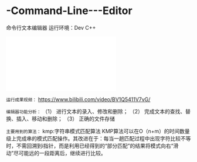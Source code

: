 # -Command-Line---Editor
命令行文本编辑器
运行环境：Dev C++

<iframe src="//player.bilibili.com/player.html?aid=457805931&bvid=BV1Q5411V7vG&cid=256287164&page=1" scrolling="no" border="0" frameborder="no" framespacing="0" allowfullscreen="true"> </iframe>

`运行成果视频：`
https://www.bilibili.com/video/BV1Q5411V7vG/

`编辑器功能分析：`
（1）	进行文本的录入、修改和删除；
（2）	完成文本的查找、替换、插入、移动和删除；
（3）	正确的文件存储

`主要用到的算法：`
kmp:字符串模式匹配算法
KMP算法可以在O（n+m）的时间数量级上完成串的模式匹配操作。其改进在于：每当一趟匹配过程中出现字符比较不等时，不需回溯到i指针，而是利用已经得到的“部分匹配”的结果将模式向右“滑动”尽可能远的一段距离后，继续进行比较。


